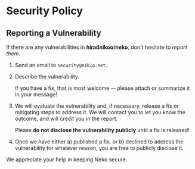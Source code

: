 # Security Policy

## Reporting a Vulnerability

If there are any vulnerabilities in **hiradnikoo/neko**, don't hesitate to _report them_.

1. Send an email to `security@m1k1o.net`.

2. Describe the vulnerability.

   If you have a fix, that is most welcome -- please attach or summarize it in your message!

3. We will evaluate the vulnerability and, if necessary, release a fix or mitigating steps to address it. We will contact you to let you know the outcome, and will credit you in the report.

   Please **do not disclose the vulnerability publicly** until a fix is released!

4. Once we have either a) published a fix, or b) declined to address the vulnerability for whatever reason, you are free to publicly disclose it.

We appreciate your help in keeping Neko secure.
